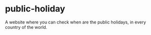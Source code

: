 # public-holiday
A website where you can check when are the public holidays, in every country of the world.
